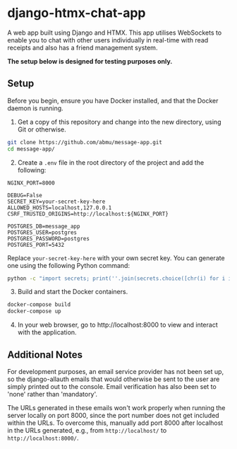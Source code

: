 # django-htmx-chat-app

A web app built using Django and HTMX. This app utilises WebSockets to enable you to chat with other users individually in real-time with read receipts and also has a friend management system.

**The setup below is designed for testing purposes only.**

## Setup

Before you begin, ensure you have Docker installed, and that the Docker daemon is running.

1. Get a copy of this repository and change into the new directory, using Git or otherwise.

```bash
git clone https://github.com/abmu/message-app.git
cd message-app/
```

2. Create a `.env` file in the root directory of the project and add the following:

```
NGINX_PORT=8000

DEBUG=False
SECRET_KEY=your-secret-key-here
ALLOWED_HOSTS=localhost,127.0.0.1
CSRF_TRUSTED_ORIGINS=http://localhost:${NGINX_PORT}

POSTGRES_DB=message_app
POSTGRES_USER=postgres
POSTGRES_PASSWORD=postgres
POSTGRES_PORT=5432
```

Replace `your-secret-key-here` with your own secret key. You can generate one using the following Python command:

```bash
python -c "import secrets; print(''.join(secrets.choice([chr(i) for i in range(0x21, 0x7F)]) for _ in range(60)))"
```

3. Build and start the Docker containers.

```bash
docker-compose build
docker-compose up
```

4. In your web browser, go to http://localhost:8000 to view and interact with the application.

## Additional Notes

For development purposes, an email service provider has not been set up, so the django-allauth emails that would otherwise be sent to the user are simply printed out to the console. Email verification has also been set to 'none' rather than 'mandatory'.

The URLs generated in these emails won't work properly when running the server locally on port 8000, since the port number does not get included within the URLs. To overcome this, manually add port 8000 after localhost in the URLs generated, e.g., from `http://localhost/` to `http://localhost:8000/`.
